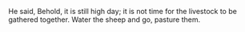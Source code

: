 He said, Behold, it is still high day; it is not time for the livestock to be gathered together. Water the sheep and go, pasture them.
